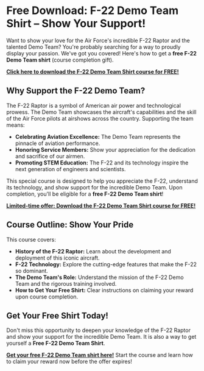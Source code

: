 # Free Download: F-22 Demo Team Shirt – Show Your Support!

Want to show your love for the Air Force's incredible F-22 Raptor and the talented Demo Team? You're probably searching for a way to proudly display your passion. We've got you covered! Here's how to get a **free F-22 Demo Team shirt** (course completion gift).

[**Click here to download the F-22 Demo Team Shirt course for FREE!**](https://udemywork.com/f-22-demo-team-shirt)

## Why Support the F-22 Demo Team?

The F-22 Raptor is a symbol of American air power and technological prowess. The Demo Team showcases the aircraft's capabilities and the skill of the Air Force pilots at airshows across the country. Supporting the team means:

*   **Celebrating Aviation Excellence:** The Demo Team represents the pinnacle of aviation performance.
*   **Honoring Service Members:** Show your appreciation for the dedication and sacrifice of our airmen.
*   **Promoting STEM Education:** The F-22 and its technology inspire the next generation of engineers and scientists.

This special course is designed to help you appreciate the F-22, understand its technology, and show support for the incredible Demo Team. Upon completion, you'll be eligible for a **free F-22 Demo Team shirt**!

[**Limited-time offer: Download the F-22 Demo Team Shirt course for FREE!**](https://udemywork.com/f-22-demo-team-shirt)

## Course Outline: Show Your Pride

This course covers:

*   **History of the F-22 Raptor:** Learn about the development and deployment of this iconic aircraft.
*   **F-22 Technology:** Explore the cutting-edge features that make the F-22 so dominant.
*   **The Demo Team's Role:** Understand the mission of the F-22 Demo Team and the rigorous training involved.
*   **How to Get Your Free Shirt:** Clear instructions on claiming your reward upon course completion.

## Get Your Free Shirt Today!

Don't miss this opportunity to deepen your knowledge of the F-22 Raptor and show your support for the incredible Demo Team. It is also a way to get yourself a **Free F-22 Demo Team Shirt**.

**[Get your free F-22 Demo Team shirt here!](https://udemywork.com/f-22-demo-team-shirt)** Start the course and learn how to claim your reward now before the offer expires!

